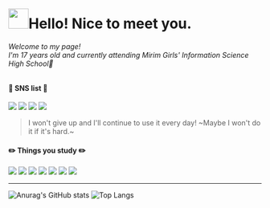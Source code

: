 
<h1><img width="{80%}" src="https://user-images.githubusercontent.com/106311884/190360215-ee502523-2525-4ad7-817d-116cb56b927e.gif" width="40" height="40"/>Hello! Nice to meet you.</h1>

###### Welcome to my page! <br/>I'm 17 years old and currently attending Mirim Girls' Information Science High School🏫

#### 💜 SNS list 💜
<a href="https://www.instagram.com/"><img src="https://img.shields.io/badge/Instagram-E4405F?style=flat-square&logo=Instagram&logoColor=white"/></a>
<a href="https://blog.naver.com/iris_starry_"><img src="https://img.shields.io/badge/Naver-03C75A?style=flat-square&logo=Naver&logoColor=white"/></a>
<a href="https://www.facebook.com/profile.php?id=100032447174060"><img src="https://img.shields.io/badge/Facebook-1877F2?style=flat-square&logo=Facebook&logoColor=white"/></a>
<a href="https://hits.seeyoufarm.com"><img src="https://hits.seeyoufarm.com/api/count/incr/badge.svg?url=https%3A%2F%2Fgithub.com%2Firis-starry&count_bg=%23000000&title_bg=%23000000&icon=github.svg&icon_color=%23E7E7E7&title=github&edge_flat=false"/></a>

> I won't give up and I'll continue to use it every day!
~Maybe I won't do it if it's hard.~

#### ✏️ Things you study ✏️
<img src="https://img.shields.io/badge/C-A8B9CC?style=flat-square&logo=C&logoColor=white"/> <img src="https://img.shields.io/badge/java-FF7800?style=flat-square&logo=openJDK&logoColor=white"/> <img src="https://img.shields.io/badge/JavaScript-F7DF1E?style=flat-square&logo=JavaScript&logoColor=white"/> <img src="https://img.shields.io/badge/HTML5-E34F26?style=flat-square&logo=HTML5&logoColor=white"/> <img src="https://img.shields.io/badge/CSS3-1572B6?style=flat-square&logo=CSS3&logoColor=white"/> <img src="https://img.shields.io/badge/Python-3776AB?style=flat-square&logo=Python&logoColor=white"/> <img src="https://img.shields.io/badge/Unreal Engine-0E1128?style=flat-square&logo=Unreal Engine&logoColor=white"/>

***

![Anurag's GitHub stats](https://github-readme-stats.vercel.app/api?username=iris-starry&show_icons=true&theme=dracula) ![Top Langs](https://github-readme-stats.vercel.app/api/top-langs/?username=iris-starry&show_icons=true&theme=dracula)


